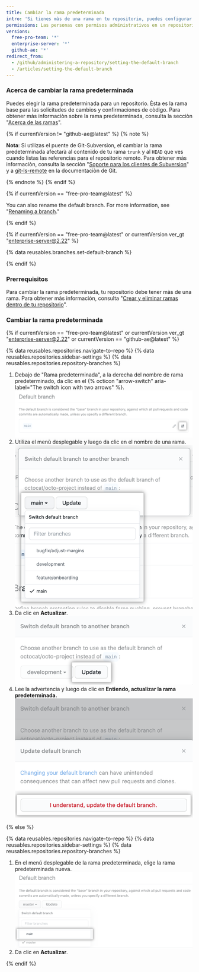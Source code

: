 ```yaml
---
title: Cambiar la rama predeterminada
intro: 'Si tienes màs de una rama en tu repositorio, puedes configurar cualquiera de ellas como la predeterminada.'
permissions: Las personas con permisos administrativos en un repositorio pueden cambiar la rama predeterminada para el mismo.
versions:
  free-pro-team: '*'
  enterprise-server: '*'
  github-ae: '*'
redirect_from:
  - /github/administering-a-repository/setting-the-default-branch
  - /articles/setting-the-default-branch
---
```


### Acerca de cambiar la rama predeterminada

Puedes elegir la rama predeterminada para un repositorio. Èsta es la rama base para las solicitudes de cambios y confirmaciones de còdigo. Para obtener màs informaciòn sobre la rama predeterminada, consulta la secciòn "[Acerca de las ramas](/github/collaborating-with-issues-and-pull-requests/about-branches#about-the-default-branch)".

{% if currentVersion != "github-ae@latest" %}
{% note %}

**Nota**: Si utilizas el puente de Git-Subversion, el cambiar la rama predeterminada afectarà al contenido de tu rama `trunk` y al `HEAD` que ves cuando listas las referencias para el repositorio remoto. Para obtener màs informaciòn, consulta la secciòn "[Soporte para los clientes de Subversion](/github/importing-your-projects-to-github/support-for-subversion-clients)" y a [git-ls-remote](https://git-scm.com/docs/git-ls-remote.html) en la documentaciòn de Git.

{% endnote %}
{% endif %}

{% if currentVersion == "free-pro-team@latest" %}

You can also rename the default branch. For more information, see "[Renaming a branch](/github/administering-a-repository/renaming-a-branch)."

{% endif %}

{% if currentVersion == "free-pro-team@latest" or currentVersion ver_gt "enterprise-server@2.22" %}

{% data reusables.branches.set-default-branch %}

{% endif %}

### Prerrequisitos

Para cambiar la rama predeterminada, tu repositorio debe tener màs de una rama. Para obtener más información, consulta "[Crear y eliminar ramas dentro de tu repositorio](/github/collaborating-with-issues-and-pull-requests/creating-and-deleting-branches-within-your-repository#creating-a-branch)".

### Cambiar la rama predeterminada

{% if currentVersion == "free-pro-team@latest" or currentVersion ver_gt "enterprise-server@2.22" or currentVersion == "github-ae@latest" %}

{% data reusables.repositories.navigate-to-repo %}
{% data reusables.repositories.sidebar-settings %}
{% data reusables.repositories.repository-branches %}
1. Debajo de "Rama predeterminada", a la derecha del nombre de rama predeterminado, da clic en el {% octicon "arrow-switch" aria-label="The switch icon with two arrows" %}. ![Cambiar el icono con dos flechas hacia la derecha del nombre de la rama predeterminada actual](/assets/images/help/repository/repository-options-defaultbranch-change.png)
1. Utiliza el menù desplegable y luego da clic en el nombre de una rama. ![Menù desplegable para elegir una rama predeterminada nueva](/assets/images/help/repository/repository-options-defaultbranch-drop-down.png)
1. Da clic en **Actualizar**. ![Botòn de "Update" despuès de elegir una rama predeterminada nueva](/assets/images/help/repository/repository-options-defaultbranch-update.png)
1. Lee la advertencia y luego da clic en **Entiendo, actualizar la rama predeterminada.** ![Botòn de "Update" despuès de elegir una rama predeterminada nueva](/assets/images/help/repository/repository-options-defaultbranch-i-understand.png)

{% else %}

{% data reusables.repositories.navigate-to-repo %}
{% data reusables.repositories.sidebar-settings %}
{% data reusables.repositories.repository-branches %}
1. En el menú desplegable de la rama predeterminada, elige la rama predeterminada nueva. ![Selector desplegable de la rama por defecto](/assets/images/help/repository/repository-options-defaultbranch.png)
1. Da clic en **Actualizar**.

{% endif %}
